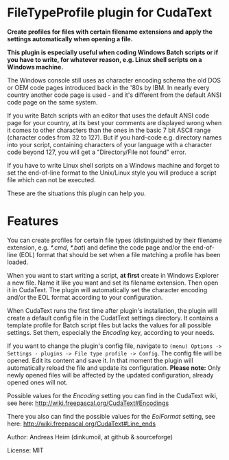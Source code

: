 # FileTypeProfile plugin for CudaText

**Create profiles for files with certain filename extensions and apply the
settings automatically when opening a file.**

**This plugin is especially useful when coding Windows Batch scripts or if you
have to write, for whatever reason, e.g. Linux shell scripts on a Windows
machine.**


The Windows console still uses as character encoding schema the old DOS or OEM
code pages introduced back in the '80s by IBM. In nearly every country another
code page is used - and it's different from the default ANSI code page on the
same system.

If you write Batch scripts with an editor that uses the default ANSI code page
for your country, at its best your comments are displayed wrong when it comes to
other characters than the ones in the basic 7 bit ASCII range (character codes
from 32 to 127). But if you hard-code e.g. directory names into your script,
containing characters of your language with a character code beyond 127, you
will get a "Directory/File not found" error.

If you have to write Linux shell scripts on a Windows machine and forget to set
the end-of-line format to the Unix/Linux style you will produce a script file
which can not be executed.

These are the situations this plugin can help you.

# Features

You can create profiles for certain file types (distinguished by their filename
extension, e.g. _*.cmd_, _*.bat_) and define the code page and/or the end-of-line
(EOL) format that should be set when a file matching a profile has been loaded.

When you want to start writing a script, **at first** create in Windows Explorer a
new file. Name it like you want and set its filename extension. Then open it in
CudaText. The plugin will automatically set the character encoding and/or the
EOL format according to your configuration.

When CudaText runs the first time after plugin's installation, the plugin will
create a default config file in the CudatText settings directory. It contains
a template profile for Batch script files but lacks the values for all possible
settings. Set them, especially the _Encoding_ key, according to your needs.

If you want to change the plugin's config file, navigate to
`(menu) Options -> Settings - plugins -> File type profile -> Config`. The
config file will be opened. Edit its content and save it. In that moment the
plugin will automatically reload the file and update its configuration. **Please
note:** Only newly opened files will be affected by the updated configuration,
already opened ones will not.

Possible values for the _Encoding_ setting you can find in the CudaText wiki,
see here: http://wiki.freepascal.org/CudaText#Encodings

There you also can find the possible values for the _EolFormat_ setting, see
here: http://wiki.freepascal.org/CudaText#Line_ends


Author: Andreas Heim (dinkumoil, at github & sourceforge)

License: MIT
